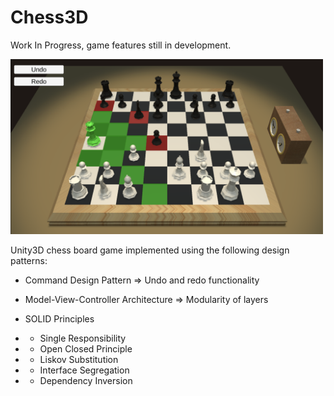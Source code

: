 # Chess3D

Work In Progress, game features still in development.

<img src="./Assets/Screenshots/Screenshot-0.png?raw=true" alt="Screenshot" width="500"/>

Unity3D chess board game implemented using the following design patterns:
- Command Design Pattern => Undo and redo functionality
- Model-View-Controller Architecture => Modularity of layers

- SOLID Principles
- - Single Responsibility
- - Open Closed Principle
- - Liskov Substitution
- - Interface Segregation
- - Dependency Inversion

